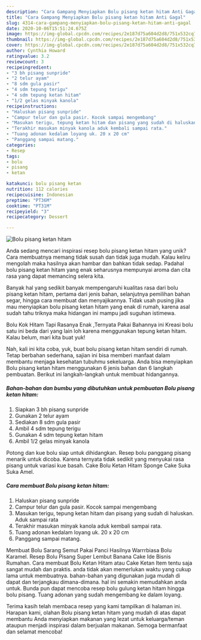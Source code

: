 ```yaml
---
description: "Cara Gampang Menyiapkan Bolu pisang ketan hitam Anti Gagal"
title: "Cara Gampang Menyiapkan Bolu pisang ketan hitam Anti Gagal"
slug: 4314-cara-gampang-menyiapkan-bolu-pisang-ketan-hitam-anti-gagal
date: 2020-10-06T15:51:24.675Z
image: https://img-global.cpcdn.com/recipes/2e187d75a604d2d8/751x532cq70/bolu-pisang-ketan-hitam-foto-resep-utama.jpg
thumbnail: https://img-global.cpcdn.com/recipes/2e187d75a604d2d8/751x532cq70/bolu-pisang-ketan-hitam-foto-resep-utama.jpg
cover: https://img-global.cpcdn.com/recipes/2e187d75a604d2d8/751x532cq70/bolu-pisang-ketan-hitam-foto-resep-utama.jpg
author: Cynthia Howard
ratingvalue: 3.2
reviewcount: 3
recipeingredient:
- "3 bh pisang sunpride"
- "2 telur ayam"
- "8 sdm gula pasir"
- "4 sdm tepung terigu"
- "4 sdm tepung ketan hitam"
- "1/2 gelas minyak kanola"
recipeinstructions:
- "Haluskan pisang sunpride"
- "Campur telur dan gula pasir. Kocok sampai mengembang"
- "Masukan terigu, tepung ketan hitam dan pisang yang sudah di haluskan. Aduk sampai rata"
- "Terakhir masukan minyak kanola aduk kembali sampai rata."
- "Tuang adonan kedalam loyang uk. 20 x 20 cm"
- "Panggang sampai matang."
categories:
- Resep
tags:
- bolu
- pisang
- ketan

katakunci: bolu pisang ketan 
nutrition: 112 calories
recipecuisine: Indonesian
preptime: "PT36M"
cooktime: "PT31M"
recipeyield: "3"
recipecategory: Dessert

---
```



![Bolu pisang ketan hitam](https://img-global.cpcdn.com/recipes/2e187d75a604d2d8/751x532cq70/bolu-pisang-ketan-hitam-foto-resep-utama.jpg)

Anda sedang mencari inspirasi resep bolu pisang ketan hitam yang unik? Cara membuatnya memang tidak susah dan tidak juga mudah. Kalau keliru mengolah maka hasilnya akan hambar dan bahkan tidak sedap. Padahal bolu pisang ketan hitam yang enak seharusnya mempunyai aroma dan cita rasa yang dapat memancing selera kita.

Banyak hal yang sedikit banyak mempengaruhi kualitas rasa dari bolu pisang ketan hitam, pertama dari jenis bahan, selanjutnya pemilihan bahan segar, hingga cara membuat dan menyajikannya. Tidak usah pusing jika mau menyiapkan bolu pisang ketan hitam yang enak di rumah, karena asal sudah tahu triknya maka hidangan ini mampu jadi suguhan istimewa.

Bolu Kok Hitam Tapi Rasanya Enak ,Ternyata Pakai Bahannya ini Kreasi bolu satu ini beda dari yang lain loh karena menggunakan tepung ketan hitam. Kalau belum, mari kita buat yuk!


Nah, kali ini kita coba, yuk, buat bolu pisang ketan hitam sendiri di rumah. Tetap berbahan sederhana, sajian ini bisa memberi manfaat dalam membantu menjaga kesehatan tubuhmu sekeluarga. Anda bisa menyiapkan Bolu pisang ketan hitam menggunakan 6 jenis bahan dan 6 langkah pembuatan. Berikut ini langkah-langkah untuk membuat hidangannya.

<!--inarticleads1-->

##### Bahan-bahan dan bumbu yang dibutuhkan untuk pembuatan Bolu pisang ketan hitam:

1. Siapkan 3 bh pisang sunpride
1. Gunakan 2 telur ayam
1. Sediakan 8 sdm gula pasir
1. Ambil 4 sdm tepung terigu
1. Gunakan 4 sdm tepung ketan hitam
1. Ambil 1/2 gelas minyak kanola


Potong dan kue bolu siap untuk dihidangkan. Resep bolu panggang pisang menarik untuk dicoba. Karena ternyata tidak sedikit yang menyukai rasa pisang untuk variasi kue basah. Cake Bolu Ketan Hitam Sponge Cake Suka Suka Amel. 

<!--inarticleads2-->

##### Cara membuat Bolu pisang ketan hitam:

1. Haluskan pisang sunpride
1. Campur telur dan gula pasir. Kocok sampai mengembang
1. Masukan terigu, tepung ketan hitam dan pisang yang sudah di haluskan. Aduk sampai rata
1. Terakhir masukan minyak kanola aduk kembali sampai rata.
1. Tuang adonan kedalam loyang uk. 20 x 20 cm
1. Panggang sampai matang.


Membuat Bolu Sarang Semut Pakai Panci Hasilnya Warrrbiasa Bolu Karamel. Resep Bolu Pisang Super Lembut Banana Cake Ide Bisnis Rumahan. Cara membuat Bolu Ketan Hitam atau Cake Ketan Item tentu saja sangat mudah dan praktis. anda tidak akan memerlukan waktu yang cukup lama untuk membuatnya. bahan-bahan yang digunakan juga mudah di dapat dan terjangkau dimana-dimana. hal ini semakin memudahkan anda untuk. Bunda pun dapat mencoba resep bolu gulung ketan hitam hingga bolu pisang. Tuang adonan yang sudah mengembang ke dalam loyang. 

Terima kasih telah membaca resep yang kami tampilkan di halaman ini. Harapan kami, olahan Bolu pisang ketan hitam yang mudah di atas dapat membantu Anda menyiapkan makanan yang lezat untuk keluarga/teman ataupun menjadi inspirasi dalam berjualan makanan. Semoga bermanfaat dan selamat mencoba!
